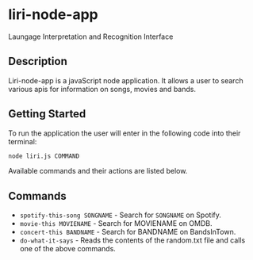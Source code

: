 # liri-node-app

Laungage Interpretation and Recognition Interface

## Description

Liri-node-app is a javaScript node application. It allows a user to search various apis for information on songs, movies and bands.

## Getting Started

To run the application the user will enter in the following code into their terminal:
```bash
node liri.js COMMAND
```
Available commands and their actions are listed below.

## Commands

- `spotify-this-song SONGNAME` - Search for `SONGNAME` on Spotify.
- `movie-this MOVIENAME` - Search for MOVIENAME on OMDB.
- `concert-this BANDNAME` - Search for BANDNAME on BandsInTown.
- `do-what-it-says` - Reads the contents of the random.txt file and calls one of the above commands.


